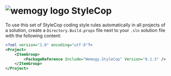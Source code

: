 # ![wemogy logo](https://wemogyimages.blob.core.windows.net/logos/wemogy-github-tiny.png) StyleCop

To use this set of StyleCop coding style rules automatically in all projects of a solution, create a `Directory.Build.props` file next to your `.sln` solution file with the following content:

```xml
<?xml version="1.0" encoding="utf-8"?>
<Project>
    <ItemGroup>
        <PackageReference Include="Wemogy.StyleCop" Version="0.1.3" />
    </ItemGroup>
</Project>
```
